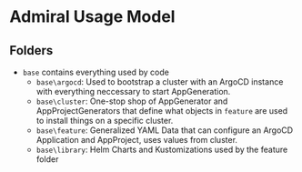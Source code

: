 # Admiral Usage Model

## Folders

- `base` contains everything used by code
  - `base\argocd`: Used to bootstrap a cluster with an ArgoCD instance with everything neccessary to start AppGeneration.
  - `base\cluster`: One-stop shop of AppGenerator and AppProjectGenerators that define what objects in `feature` are used to install things on a specific cluster.
  - `base\feature`: Generalized YAML Data that can configure an ArgoCD Application and AppProject, uses values from cluster.
  - `base\library`: Helm Charts and Kustomizations used by the feature folder
